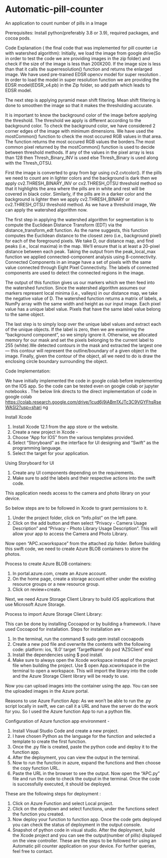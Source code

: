 # Automatic-pill-counter
An application to count number of pills in a Image


Prerequisites:
 Install python(preferably 3.8 or 3.9), required packages, and cocoa pods.
 
 
Code Explanation ( the final code that was implemented for pill counter i.e with watershed
algorithm): 
Initially, we load the image from google drive(So in order to test the code we are providing
images in the zip folder) and check if the size of the image is less than 200X200. If the image
size is less than that it calls the superresolution() function and returns the enlarged image. We
have used pre-trained EDSR opencv model for super resolution . In order to load the model in
super resolution function we are providing the EDSR model(EDSR_x4.pb) in the Zip folder, so
add path which leads to EDSR model.

The next step is applying pyramid mean shift filtering. Mean shift filtering is done to smoothen
the image so that it makes the thresholding accurate.

It is important to know the background color of the image before applying the threshold. The
threshold we apply is different according to the background color. To check the background
color, we have considered 2 corner edges of the image with minimum dimensions. We have used
the mostCommon() function to check the most occured RGB values in that area. The function
returns the most occured RGB values the borders.The most common pixel returned by the
mostCommon() function is used to decide between threshold methods. If any of the values in the
pixel array is less than 128 then Thresh_Binary_INV is used else Thresh_Binary is used along
with the Thresh_OTSU.

First the image is converted to gray from bgr using cv2.cvtcolor(). If the pills we need to count
are in lighter colors and the background is dark then we apply cv2.THRESH_BINARY_INV or
cv2.THRESH_OTSU threshold method so that it highlights the area where the pills are in white
and rest will be covered in black color. Similarly, if the pills are in a darker color and the
background is lighter then we apply cv2.THRESH_BINARY or cv2.THRESH_OTSU threshold
method. As we have a threshold image, We can apply the watershed algorithm now.

The first step in applying the watershed algorithm for segmentation is to compute the Euclidean
Distance Transform (EDT) via the distance_transform_edt function. As the name suggests, this
function computes the Euclidean distance to the closest zero (i.e., background pixel) for each of
the foreground pixels. We take D, our distance map, and find peaks (i.e., local maxima) in the
map. We’ll ensure that is at least a 20-pixel distance between each peak. Taking the output from
the peak_local_max function we applied connected-component analysis using 8-connectivity.
Connected Components in an image have a set of pixels with the same value connected through
Eight Pixel Connectivity. The labels of connected components are used to detect the connected
regions in the image.

The output of this function gives us our markers which we then feed into the watershed function.
Since the watershed algorithm assumes our markers represent local minima (i.e., valleys) in our
distance map, we take the negative value of D. The watershed function returns a matrix of labels,
a NumPy array with the same width and height as our input image. Each pixel value has a unique
label value. Pixels that have the same label value belong to the same object.

The last step is to simply loop over the unique label values and extract each of the unique
objects. If the label is zero, then we are examining the “background component”, so we simply
ignore it. Otherwise, we allocated memory for our mask and set the pixels belonging to the
current label to 255 (white).We detected contours in the mask and extracted the largest one —
this contour will represent the outline/boundary of a given object in the image. Finally, given the
contour of the object, all we need to do is draw the enclosing circle boundary surrounding the
object.


Code Implementation:

We have initially implemented the code in google colab before implementing on the IOS app.
So the code can be tested even on google colab or jupyter notebooks .
The below link directs to the direct implementation of code in google colab
https://colab.research.google.com/drive/1cud6j9iABm1XJTc3C9VGYFhsRseWASl2?usp=shari
ng

Install Xcode
1. Install Xcode 12.1 from the app store or the website.
2. Create a new project in Xcode -
1. Choose “App for IOS” from the various templates provided.
2. Select “Storyboard” as the interface for UI designing and “Swift” as the programming
language.
3. Select the target for your application.

Using Storyboard for UI
1. Create any UI components depending on the requirements.
2. Make sure to add the labels and their respective actions into the swift code.

This application needs access to the camera and photo library on your device.

So below steps are to be followed in Xcode to grant permissions to it.
1. Under the project folder, click on “Info.plist” on the left pane.
2. Click on the add button and then select “Privacy - Camera Usage Description” and
“Privacy - Photo Library Usage Description”. This will allow your app to access the
Camera and Photo Library.

Now open “APC.xcworkspace” from the attached zip folder. Before building this swift code,
we need to create Azure BLOB containers to store the photos.

Process to create Azure BLOB containers:
1. In portal.azure.com, create an Azure account.
2. On the home page, create a storage account either under the existing resource groups or a
new resource group.
3. Click on review+create.

Next, we need Azure Storage Client Library to build iOS applications that use Microsoft Azure
Storage.

Process to import Azure Storage Client Library:

This can be done by installing Cocoapod or by building a framework.
I have used Cocoapod for installation. Steps for installation are -
1. In the terminal, run the command $ sudo gem install cocoapods
2. Create a new pod file and overwrite the contents with the following code:
platform: ios, ‘8.0’
target ‘TargetName’ do
pod ‘AZSClient’
end
3. Install the dependencies using $ pod install.
4. Make sure to always open the Xcode workspace instead of the project file when building
the project.
Use $ open App.xcworkspace in the terminal to open a workspace.
This will import the library into the code and the Azure Storage Client library will be ready to
use.

Now you can upload images into the container using the app. You can see the uploaded images
in the Azure portal.

Reasons to use Azure Function App:
As we won’t be able to run the .py script locally in swift, we can call it a URL and have the
server do the work for you.
So I used the Azure function App to run a python file.

Configuration of Azure function app environment -
1. Install Visual Studio Code and create a new project.
2. I have chosen Python as the language for the function and selected a template to create
the first function.
3. Once the .py file is created, paste the python code and deploy it to the function app.
4. After the deployment, you can view the output in the terminal.
5. Now to run the function in azure, expand the functions and then choose the copy function
URL.
6. Paste the URL in the browser to see the output.
Now open the “APC.py” file and run the code to check the output in the terminal. Once the code
is successfully executed, it should be deployed. 

These are the following steps for deployment :
1. Click on Azure Function and select Local project.
2. Click on the dropdown and select functions, under the functions select the function you
created.
3. Now deploy your function to function app. Once the code gets deployed you can check
the status of deployment in the output console.
3. Snapshot of python code in visual studio.
After the deployment, build the Xcode project and you can see the output(number of pills)
displayed on the view controller.
These are the steps to be followed for using an Automatic pill counter application on your
device.
For further queries, feel free to contact.
